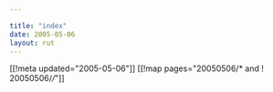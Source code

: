 ```yaml
---

title: "index"
date: 2005-05-06
layout: rut
---
```


[[!meta updated="2005-05-06"]]
[[!map pages="20050506/* and ! 20050506/*/*"]]
